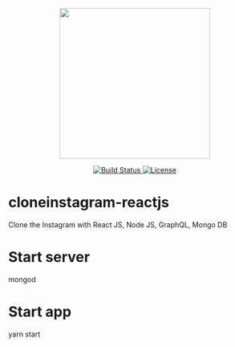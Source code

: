<p align="center">
    <img src="https://i.imgur.com/2qzJMkA.png" width="300">
</p>

<p align="center">
    <a href="https://travis-ci.org/laravel/framework">
        <img src="https://travis-ci.org/laravel/framework.svg" alt="Build Status">
    </a>
    <a href="https://packagist.org/packages/laravel/framework">
        <img src="https://poser.pugx.org/laravel/framework/license.svg" alt="License">
    </a>
</p>

# cloneinstagram-reactjs
Clone the Instagram with React JS, Node JS, GraphQL, Mongo DB

# Start server
mongod

# Start app
yarn start
